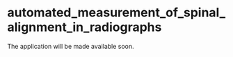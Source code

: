 # automated_measurement_of_spinal_alignment_in_radiographs
The application will be made available soon.
